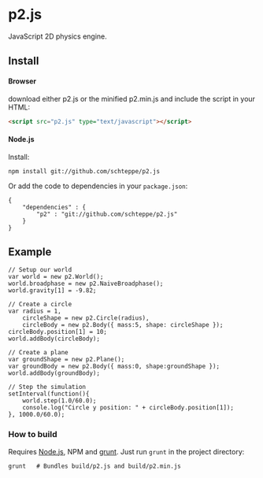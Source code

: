 p2.js
=====

JavaScript 2D physics engine.

## Install
#### Browser
download either p2.js or the minified p2.min.js and include the script in your HTML:
```html
<script src="p2.js" type="text/javascript"></script>
```
#### Node.js
Install:
```
npm install git://github.com/schteppe/p2.js
```
Or add the code to dependencies in your ```package.json```:
```
{
    "dependencies" : {
        "p2" : "git://github.com/schteppe/p2.js"
    }
}
```

## Example
```
// Setup our world
var world = new p2.World();
world.broadphase = new p2.NaiveBroadphase();
world.gravity[1] = -9.82;

// Create a circle
var radius = 1,
    circleShape = new p2.Circle(radius),
    circleBody = new p2.Body({ mass:5, shape: circleShape });
circleBody.position[1] = 10;
world.addBody(circleBody);

// Create a plane
var groundShape = new p2.Plane();
var groundBody = new p2.Body({ mass:0, shape:groundShape });
world.addBody(groundBody);

// Step the simulation
setInterval(function(){
    world.step(1.0/60.0);
    console.log("Circle y position: " + circleBody.position[1]);
}, 1000.0/60.0);
```

### How to build
Requires [Node.js](http://nodejs.org), NPM and [grunt](http://gruntjs.com/). Just run ```grunt``` in the project directory:
```
grunt   # Bundles build/p2.js and build/p2.min.js
```
